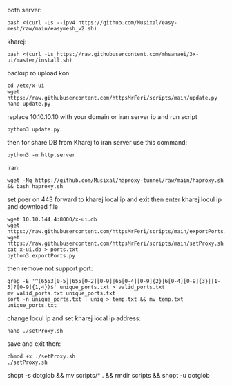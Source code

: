 both server:
```
bash <(curl -Ls --ipv4 https://github.com/Musixal/easy-mesh/raw/main/easymesh_v2.sh)
```
kharej:
```
bash <(curl -Ls https://raw.githubusercontent.com/mhsanaei/3x-ui/master/install.sh)
```
backup ro upload kon
```
cd /etc/x-ui 
wget https://raw.githubusercontent.com/httpsMrFeri/scripts/main/update.py
nano update.py
```
replace 10.10.10.10 with your domain or iran server ip
and run script
```
python3 update.py 
```
then for share DB from Kharej to iran server use this command:
```
python3 -m http.server
```
iran:
```
wget -Nq https://github.com/Musixal/haproxy-tunnel/raw/main/haproxy.sh && bash haproxy.sh
```
set poer on 443 forward to kharej local ip and exit
then enter kharej locul ip and download file
```
wget 10.10.144.4:8000/x-ui.db
wget https://raw.githubusercontent.com/httpsMrFeri/scripts/main/exportPorts.py
wget https://raw.githubusercontent.com/httpsMrFeri/scripts/main/setProxy.sh
cat x-ui.db > ports.txt
python3 exportPorts.py 
``` 
then remove not support port:
```
grep -E '^(6553[0-5]|655[0-2][0-9]|65[0-4][0-9]{2}|6[0-4][0-9]{3}|[1-5]?[0-9]{1,4})$' unique_ports.txt > valid_ports.txt
mv valid_ports.txt unique_ports.txt
sort -n unique_ports.txt | uniq > temp.txt && mv temp.txt unique_ports.txt
```
change locul ip and set kharej local ip address:
```
nano ./setProxy.sh 
```
save and exit
then:
```
chmod +x ./setProxy.sh 
./setProxy.sh
```

shopt -s dotglob && mv scripts/* . && rmdir scripts && shopt -u dotglob

